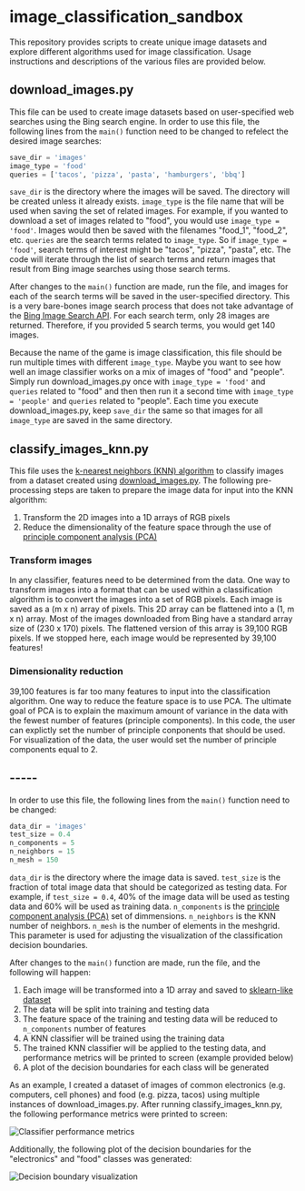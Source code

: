 # image_classification_sandbox

This repository provides scripts to create unique image datasets and explore different algorithms used for image classification. Usage instructions and descriptions of the various files are provided below.

## <a name="download"></a>download_images.py

This file can be used to create image datasets based on user-specified web searches using the Bing search engine. In order to use this file, the following lines from the ```main()``` function need to be changed to refelect the desired image searches:

```python
save_dir = 'images'
image_type = 'food'
queries = ['tacos', 'pizza', 'pasta', 'hamburgers', 'bbq']
```

```save_dir``` is the directory where the images will be saved. The directory will be created unless it already exists. ```image_type``` is the file name that will be used when saving the set of related images. For example, if you wanted to download a set of images related to "food", you would use ```image_type = 'food'```. Images would then be saved with the filenames "food_1", "food_2", etc. ```queries``` are the search terms related to ```image_type```. So if ```image_type = 'food'```, search terms of interest might be "tacos", "pizza", "pasta", etc. The code will iterate through the list of search terms and return images that result from Bing image searches using those search terms.

After changes to the ```main()``` function are made, run the file, and images for each of the search terms will be saved in the user-specified directory. This is a very bare-bones image search process that does not take advantage of the [Bing Image Search API](https://www.microsoft.com/cognitive-services/en-us/bing-image-search-api). For each search term, only 28 images are returned. Therefore, if you provided 5 search terms, you would get 140 images.

Because the name of the game is image classification, this file should be run multiple times with different ```image_type```. Maybe you want to see how well an image classifier works on a mix of images of "food" and "people". Simply run download_images.py once with ```image_type = 'food'``` and ```queries``` related to "food" and then then run it a second time with ```image_type = 'people'``` and ```queries``` related to "people". Each time you execute download_images.py, keep ```save_dir``` the same so that images for all ```image_type``` are saved in the same directory.

## classify_images_knn.py

This file uses the [k-nearest neighbors (KNN) algorithm](https://en.wikipedia.org/wiki/K-nearest_neighbors_algorithm) to classify images from a dataset created using [download_images.py](#download). The following pre-processing steps are taken to prepare the image data for input into the KNN algorithm:

1. Transform the 2D images into a 1D arrays of RGB pixels
2. Reduce the dimensionality of the feature space through the use of [principle component analysis (PCA)](https://en.wikipedia.org/wiki/Principal_component_analysis)

### Transform images

In any classifier, features need to be determined from the data. One way to transform images into a format that can be used within a classification algorithm is to convert the images into a set of RGB pixels. Each image is saved as a (m x n) array of pixels. This 2D array can be flattened into a (1, m x n) array. Most of the images downloaded from Bing have a standard array size of (230 x 170) pixels. The flattened version of this array is 39,100 RGB pixels. If we stopped here, each image would be represented by 39,100 features!

### Dimensionality reduction

39,100 features is far too many features to input into the classification algorithm. One way to reduce the feature space is to use PCA. The ultimate goal of PCA is to explain the maximum amount of variance in the data with the fewest number of features (principle components). In this code, the user can explictly set the number of principle conponents that should be used. For visualization of the data, the user would set the number of principle components equal to 2.

## -----

In order to use this file, the following lines from the ```main()``` function need to be changed:

```python
data_dir = 'images'
test_size = 0.4
n_components = 5
n_neighbors = 15
n_mesh = 150
```

```data_dir``` is the directory where the image data is saved. ```test_size``` is the fraction of total image data that should be categorized as testing data. For example, if ```test_size = 0.4```, 40% of the image data will be used as testing data and 60% will be used as training data. ```n_components``` is the [principle component analysis (PCA)](https://en.wikipedia.org/wiki/Principal_component_analysis) set of dimmensions. ```n_neighbors``` is the KNN number of neighbors. ```n_mesh``` is the number of elements in the meshgrid. This parameter is used for adjusting the visualization of the classification decision boundaries.

After changes to the ```main()``` function are made, run the file, and the following will happen:

1. Each image will be transformed into a 1D array and saved to [sklearn-like dataset](http://scikit-learn.org/stable/datasets/)
2. The data will be split into training and testing data
3. The feature space of the training and testing data will be reduced to ```n_components``` number of features
4. A KNN classifier will be trained using the training data
5. The trained KNN classifier will be applied to the testing data, and performance metrics will be printed to screen (example provided below)
6. A plot of the decision boundaries for each class will be generated

As an example, I created a dataset of images of common electronics (e.g. computers, cell phones) and food (e.g. pizza, tacos) using multiple instances of download_images.py. After running classify_images_knn.py, the following performance metrics were printed to screen:

![Classifier performance metrics](https://github.com/klmcmillan/image_classification_sandbox/blob/master/examples/knn_metrics.png)

Additionally, the following plot of the decision boundaries for the "electronics" and "food" classes was generated:

![Decision boundary visualization](https://github.com/klmcmillan/image_classification_sandbox/blob/master/examples/knn_classification.png)
